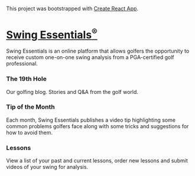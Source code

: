 This project was bootstrapped with [Create React App](https://github.com/facebookincubator/create-react-app).

# [Swing Essentials<sup>®</sup>](https://www.swingessentials.com)
Swing Essentials is an online platform that allows golfers the opportunity to receive custom one-on-one swing analysis from a PGA-certified golf professional.

### The 19th Hole
Our golfing blog. Stories and Q&A from the golf world.

### Tip of the Month
Each month, Swing Essentials publishes a video tip highlighting some common problems golfers face along with some tricks and suggestions for how to avoid them.

### Lessons
View a list of your past and current lessons, order new lessons and submit videos of your swing for analysis.